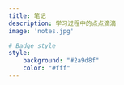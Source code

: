 ```yaml
---
title: 笔记
description: 学习过程中的点点滴滴
image: 'notes.jpg'

# Badge style
style:
    background: "#2a9d8f"
    color: "#fff"
---
```

